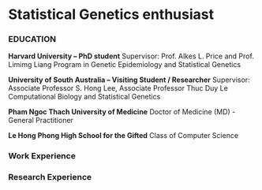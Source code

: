 # Statistical Genetics enthusiast


### EDUCATION
**Harvard University – PhD student** 
Supervisor: Prof. Alkes L. Price and Prof. Limimg Liang
Program in Genetic Epidemiology and Statistical Genetics

**University of South Australia – Visiting Student / Researcher** 
Supervisor: Associate Professor S. Hong Lee, Associate Professor Thuc Duy Le
Computational Biology and Statistical Genetics

**Pham Ngoc Thach University of Medicine** 
Doctor of Medicine (MD) - General Practitioner

**Le Hong Phong High School for the Gifted**
Class of Computer Science

### Work Experience


### Research Experience



